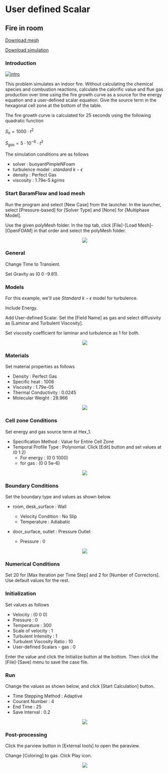 # User defined Scalar

## Fire in room 

[Download mesh](https://drive.google.com/file/d/1ySpMPSdtioU4DSJrWAKJEsCT0wihKo44/view?usp=sharing)

[Download simulation](https://drive.google.com/file/d/1NH75is3AIN0Kl1nSYRWy58OgKT8UTRCJ/view?usp=sharing)

### Introduction 

[![intro](https://github.com/nextfoam/baram-pages/raw/main/screenshots/fireInRoom/intro.png)](https://github.com/nextfoam/baram-pages/raw/main/screenshots/fireInRoom/intro.png)

This problem simulates an indoor fire. Without calculating the chemical species and combustion reactions, calculate the calorific value and flue gas production over time using the fire growth curve as a source for the energy equation and a user-defined scalar equation. Give the source term in the hexagonal cell zone at the bottom of the table.

The fire growth curve is calculated for 25 seconds using the following quadratic function 

$S_h = 1000 \cdot t^2$

$S_{gas} = 5 \cdot 10^{-6} \cdot t^2$

The simulation conditions are as follows 

+ solver : buoyantPimpleNFoam
+ turbulence model : $standard$ $k-\epsilon$
+ density : Perfect Gas
+ viscosity : 1.79e-5 $kg/ms$

### Start BaramFlow and load mesh

Run the program and select [New Case] from the launcher. In the launcher, select [Pressure-based] for [Solver Type] and [None] for [Multiphase Model].

Use the given polyMesh folder. In the top tab, click [File]-[Load Mesh]-[OpenFOAM] in that order and select the polyMesh folder. 

<p style="text-align: center">
    <img src="https://github.com/nextfoam/baram-pages/raw/main/screenshots/fireInRoom/mesh.png"><br>
</p>

### General

Change Time to Transient.

Set Gravity as (0 0 -9.81).


### Models

For this example, we'll use $Standard$ $k-\epsilon$ model for turbulence.

Include Energy.

Add User-defined Scalar. Set the [Field Name] as gas and select diffusivity as [Laminar and Turbulent Viscosity].

Set viscosity coefficient for laminar and turbulence as 1 for both.

<p style="text-align: center">
    <img src="https://github.com/nextfoam/baram-pages/raw/main/screenshots/fireInRoom/uds.png"><br>
</p>

### Materials

Set material properties as follows 

+ Density : Perfect Gas
+ Specific heat : 1006
+ Viscosity : 1.79e-05
+ Thermal Conductivity : 0.0245
+ Molecular Weight : 28.966

<p style="text-align: center">
    <img src="https://github.com/nextfoam/baram-pages/raw/main/screenshots/train/mat.png"><br>
</p>

### Cell zone Conditions

Set energy and gas source term at Hex_1. 

+ Specification Method : Value for Entire Cell Zone
+ Temporal Profile Type : Polynomial. Click [Edit] button and set values at (0 1 2)
    + For energy : (0 0 1000)
    + for gas : (0 0 5e-6)

<p style="text-align: center">
    <img src="https://github.com/nextfoam/baram-pages/raw/main/screenshots/fireInRoom/cellZone.png"><br>
</p>

### Boundary Conditions

Set the boundary type and values as shown below.

+ room, desk_surface : Wall
    + Velocity Condition : No Slip
    + Temperature : Adiabatic

+ door_surface, outlet : Pressure Outlet
    + Pressure  : 0

<p style="text-align: center">
    <img src="https://github.com/nextfoam/baram-pages/raw/main/screenshots/train/outletbc.png">
</p>

### Numerical Conditions

Set 20 for [Max Iteration per Time Step] and 2 for [Number of Correctors]. Use default values for the rest.

### Initialization

Set values as follows

+ Velocity : (0 0 0)
+ Pressure : 0
+ Temperature : 300
+ Scale of velocity : 1 
+ Turbulent Intensity : 1
+ Turbulent Viscosity Ratio : 10
+ User-defined Scalars - gas : 0

Enter the value and click the Initialize button at the bottom. Then click the [File]-[Save] menu to save the case file.

### Run

Change the values as shown below, and click [Start Calculation] button.

+ Time Stepping Method : Adaptive
+ Courant Number : 4
+ End Time : 25
+ Save Interval : 0.2

<p style="text-align: center">
    <img src="https://github.com/nextfoam/baram-pages/raw/main/screenshots/fireInRoom/run.png"><br>
</p>


### Post-processing

Click the parview button in [External tools] to open the paraview.

Change [Coloring] to gas. Click Play icon.

<p style="text-align: center">
    <img src="https://github.com/nextfoam/baram-pages/raw/main/screenshots/fireInRoom/contour.png"><br>
</p>


